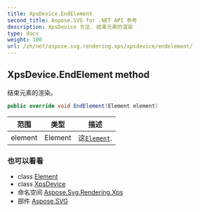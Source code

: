 ```yaml
---
title: XpsDevice.EndElement
second_title: Aspose.SVG for .NET API 参考
description: XpsDevice 方法. 结束元素的渲染
type: docs
weight: 100
url: /zh/net/aspose.svg.rendering.xps/xpsdevice/endelement/
---
```

## XpsDevice.EndElement method

结束元素的渲染。

```csharp
public override void EndElement(Element element)
```

| 范围 | 类型 | 描述 |
| --- | --- | --- |
| element | Element | 这[`Element`](../../../aspose.svg.dom/element/). |

### 也可以看看

* class [Element](../../../aspose.svg.dom/element/)
* class [XpsDevice](../)
* 命名空间 [Aspose.Svg.Rendering.Xps](../../xpsdevice/)
* 部件 [Aspose.SVG](../../../)


